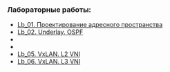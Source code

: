 ### Лабораторные работы:
 - [Lb_01. Проектирование адресного пространства](lb_01/)
 - [Lb_02. Underlay. OSPF](lb_02/)
 -
 -
 - [Lb_05. VxLAN. L2 VNI](lb_05/)
 - [Lb_06. VxLAN. L3 VNI](lb_06/)
